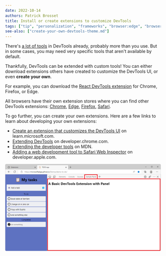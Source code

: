 ```yaml
---
date: 2022-10-14
authors: Patrick Brosset
title: Install or create extensions to customize DevTools
tags: ["tip", "personalization", "frameworks", "browser:edge", "browser:firefox", "browser:chrome", "browser:safari", "browser:polypane"]
see-also: ["create-your-own-devtools-theme.md"]
---
```

There's [a lot of tools](./discover-all-tools.md) in DevTools already, probably more than you use. But in some cases, you may need very specific tools that aren't available by default.

Thankfully, DevTools can be extended with custom tools! You can either download extensions others have created to customize the DevTools UI, or even **create your own**.

For example, you can download the [React DevTools extension](https://github.com/facebook/react/tree/main/packages/react-devtools-extensions#installation) for Chrome, Firefox, or Edge.

All browsers have their own extension stores where you can find other DevTools extensions: [Chrome](https://chrome.google.com/webstore/category/extensions), [Edge](https://microsoftedge.microsoft.com/addons/Microsoft-Edge-Extensions-Home), [Firefox](https://addons.mozilla.org/firefox/), [Safari](https://developer.apple.com/safari/extensions/).

To go further, you can create your own extensions. Here are a few links to learn about developing your own extensions:

* [Create an extension that customizes the DevTools UI](https://learn.microsoft.com/microsoft-edge/extensions-chromium/developer-guide/devtools-extension) on learn.microsoft.com.
* [Extending DevTools](https://developer.chrome.com/docs/extensions/mv3/devtools/) on developer.chrome.com.
* [Extending the developer tools](https://developer.mozilla.org/docs/Mozilla/Add-ons/WebExtensions/Extending_the_developer_tools) on MDN.
* [Adding a web development tool to Safari Web Inspector](https://developer.apple.com/documentation/safariservices/safari_web_extensions/adding_a_web_development_tool_to_safari_web_inspector) on developer.apple.com.

![Microsoft Edge, with DevTools opened, showing a custom panel.](../../assets/img/extend-devtools.png)
